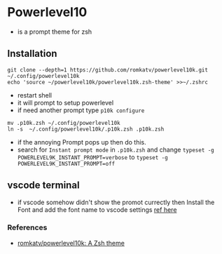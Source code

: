 # Powerlevel10 
- is a prompt theme for zsh

## Installation 
```
git clone --depth=1 https://github.com/romkatv/powerlevel10k.git ~/.config/powerlevel10k
echo 'source ~/powerlevel10k/powerlevel10k.zsh-theme' >>~/.zshrc
```

- restart shell
- it will prompt to setup powerlevel 
- if need another prompt type `p10k configure`

```
mv .p10k.zsh ~/.config/powerlevel10k
ln -s  ~/.config/powerlevel10k/.p10k.zsh .p10k.zsh 
```

- if the annoying Prompt pops up then do this.
- search for `Instant prompt mode` in `.p10k.zsh` and change `typeset -g POWERLEVEL9K_INSTANT_PROMPT=verbose` to `typeset -g POWERLEVEL9K_INSTANT_PROMPT=off`

## vscode terminal
- if vscode somehow didn't show the promot currectly then Install the Font and add the font name to vscode settings [ref here](https://github.com/romkatv/powerlevel10k#for-new-users)


### References
- [romkatv/powerlevel10k: A Zsh theme](https://github.com/romkatv/powerlevel10k)




